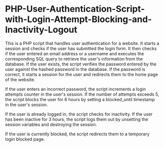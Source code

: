 # PHP-User-Authentication-Script-with-Login-Attempt-Blocking-and-Inactivity-Logout
This is a PHP script that handles user authentication for a website. It starts a session and checks if the user has submitted the login form. It then checks if the user entered an email address or a username and executes the corresponding SQL query to retrieve the user's information from the database. If the user exists, the script verifies the password entered by the user against the hashed password in the database. If the password is correct, it starts a session for the user and redirects them to the home page of the website.

If the user enters an incorrect password, the script increments a login attempts counter in the user's session. If the number of attempts exceeds 5, the script blocks the user for 6 hours by setting a blocked_until timestamp in the user's session.

If the user is already logged in, the script checks for inactivity. If the user has been inactive for 3 hours, the script logs them out by unsetting the session variables and destroying the session.

If the user is currently blocked, the script redirects them to a temporary login blocked page.
